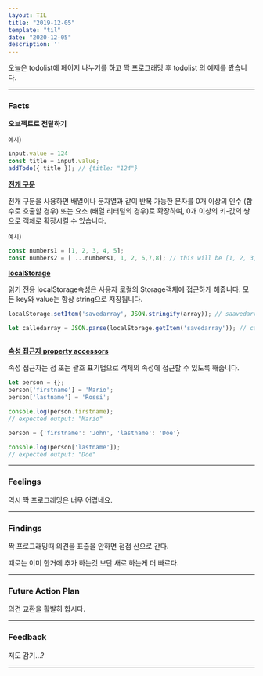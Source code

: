 ```yaml
---
layout: TIL
title: "2019-12-05"
template: "til"
date: "2020-12-05"
description: ''
---
```


오늘은 todolist에 페이지 나누기를 하고 짝 프로그래밍 후 todolist 의 예제를 봤습니다.

---

<h3>Facts</h3>

<strong>오브젝트로 전달하기</strong>

`예시`)
```javascript
input.value = 124
const title = input.value;
addTodo({ title }); // {title: "124"}
```



<strong>[전개 구문](https://developer.mozilla.org/ko/docs/Web/JavaScript/Reference/Operators/Spread_syntax)</strong>


전개 구문을 사용하면 배열이나 문자열과 같이 반복 가능한 문자를 0개 이상의 인수 (함수로 호출할 경우) 또는 요소 (배열 리터럴의 경우)로 확장하여, 0개 이상의 키-값의 쌍으로 객체로 확장시킬 수 있습니다.


`예시`)
```javascript
const numbers1 = [1, 2, 3, 4, 5];
const numbers2 = [ ...numbers1, 1, 2, 6,7,8]; // this will be [1, 2, 3, 4, 5, 1, 2, 6, 7, 8]
```


<strong>[localStorage](https://developer.mozilla.org/ko/docs/Web/API/Window/localStorage)</strong>

읽기 전용 localStorage속성은 사용자 로컬의 Storage객체에 접근하게 해줍니다. 모든 key와 value는 항상 string으로 저장됩니다.


```javascript
localStorage.setItem('savedarray', JSON.stringify(array)); // saavedarray 라는 로컬 스토레이지에 string 으로 변환한 array 를 넣어줌.

let calledarray = JSON.parse(localStorage.getItem('savedarray')); // calledarray 라는 새로운 오브젝트에 localStorage 에서 가져온 savedarray 를 array 로 변환해서 저장함.
   
```

<strong>[속성 접근자 property accessors](https://developer.mozilla.org/ko/docs/Web/JavaScript/Reference/Operators/Property_Accessors)</strong>

속성 접근자는 점 또는 괄호 표기법으로 객체의 속성에 접근할 수 있도록 해줍니다.

```javascript
let person = {};
person['firstname'] = 'Mario';
person['lastname'] = 'Rossi';

console.log(person.firstname);
// expected output: "Mario"

person = {'firstname': 'John', 'lastname': 'Doe'}

console.log(person['lastname']);
// expected output: "Doe"

```

---

<h3>Feelings</h3>
역시 짝 프로그래밍은 너무 어렵네요.

---

<h3>Findings</h3>
짝 프로그래밍때 의견을 표출을 안하면 점점 산으로 간다. 

때로는 이미 한거에 추가 하는것 보단 새로 하는게 더 빠르다.


---

<h3>Future Action Plan</h3> 
의견 교환을 활발히 합시다.


---

<h3>Feedback</h3> 
저도 감기...?

----